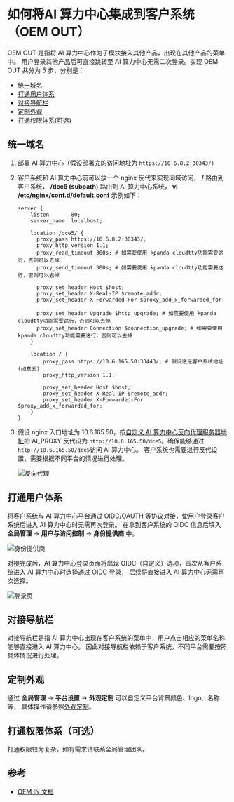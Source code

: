 # 如何将AI 算力中心集成到客户系统（OEM OUT）

OEM OUT 是指将 AI 算力中心作为子模块接入其他产品，出现在其他产品的菜单中。
用户登录其他产品后可直接跳转至 AI 算力中心无需二次登录。实现 OEM OUT 共分为 5 步，分别是：

* [统一域名](#_1)
* [打通用户体系](#_2)
* [对接导航栏](#_3)
* [定制外观](#_4)
* [打通权限体系(可选)](#_5)

## 统一域名

1. 部署 AI 算力中心（假设部署完的访问地址为 `https://10.6.8.2:30343/`）

1. 客户系统和 AI 算力中心前可以放一个 nginx 反代来实现同域访问，
   __/__ 路由到客户系统， __/dce5 (subpath)__ 路由到 AI 算力中心系统， __vi /etc/nginx/conf.d/default.conf__ 示例如下：

    ```nginx
    server {
        listen       80;
        server_name  localhost;
    
        location /dce5/ {
          proxy_pass https://10.6.8.2:30343/;
          proxy_http_version 1.1;
          proxy_read_timeout 300s; # 如需要使用 kpanda cloudtty功能需要这行，否则可以去掉
          proxy_send_timeout 300s; # 如需要使用 kpanda cloudtty功能需要这行，否则可以去掉
    
          proxy_set_header Host $host;
          proxy_set_header X-Real-IP $remote_addr;
          proxy_set_header X-Forwarded-For $proxy_add_x_forwarded_for;
    
          proxy_set_header Upgrade $http_upgrade; # 如需要使用 kpanda cloudtty功能需要这行，否则可以去掉
          proxy_set_header Connection $connection_upgrade; # 如需要使用 kpanda cloudtty功能需要这行，否则可以去掉
        }
        
        location / {
            proxy_pass https://10.6.165.50:30443/; # 假设这是客户系统地址(如意云)
            proxy_http_version 1.1;
    
            proxy_set_header Host $host;
            proxy_set_header X-Real-IP $remote_addr;
            proxy_set_header X-Forwarded-For $proxy_add_x_forwarded_for;
        }
    }
    ```

1. 假设 nginx 入口地址为 10.6.165.50，按[自定义 AI 算力中心反向代理服务器地址](../../install/reverse-proxy.md)把
   AI_PROXY 反代设为 `http://10.6.165.50/dce5`。确保能够通过 `http://10.6.165.50/dce5`访问 AI 算力中心。
   客户系统也需要进行反代设置，需要根据不同平台的情况进行处理。
  
    ![反向代理](https://docs.daocloud.io/daocloud-docs-images/docs/zh/docs/ghippo/best-practice/oem/images/agent.png)

## 打通用户体系

将客户系统与 AI 算力中心平台通过 OIDC/OAUTH 等协议对接，使用户登录客户系统后进入 AI 算力中心时无需再次登录。
在拿到客户系统的 OIDC 信息后填入 __全局管理__ -> __用户与访问控制__ -> __身份提供商__ 中。

![身份提供商](https://docs.daocloud.io/daocloud-docs-images/docs/zh/docs/ghippo/best-practice/oem/images/idp.png)

对接完成后，AI 算力中心登录页面将出现 OIDC（自定义）选项，首次从客户系统进入 AI 算力中心时选择通过 OIDC 登录，
后续将直接进入 AI 算力中心无需再次选择。

![登录页](https://docs.daocloud.io/daocloud-docs-images/docs/zh/docs/ghippo/best-practice/oem/images/login.png)

## 对接导航栏

对接导航栏是指 AI 算力中心出现在客户系统的菜单中，用户点击相应的菜单名称能够直接进入 AI 算力中心。
因此对接导航栏依赖于客户系统，不同平台需要按照具体情况进行处理。

## 定制外观

通过 __全局管理__ -> __平台设置__ -> __外观定制__ 可以自定义平台背景颜色、logo、名称等，
具体操作请参照[外观定制](../../platform-setting/appearance.md)。

## 打通权限体系（可选）

打通权限较为复杂，如有需求请联系全局管理团队。

## 参考

- [OEM IN 文档](./oem-in.md)
